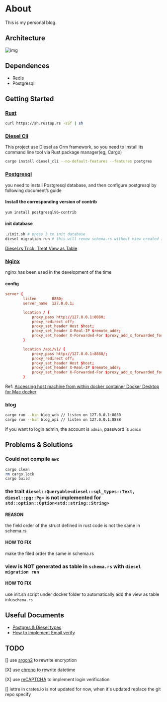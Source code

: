 # About

This is my personal blog.

## Architecture

![img](imges/architecture.png)

## Dependences

- Redis
- Postgresql

## Getting Started

### [Rust](https://www.rust-lang.org/)

```bash
curl https://sh.rustup.rs -sSf | sh
```

### [Diesel Cli](https://github.com/diesel-rs/diesel)

This project use Diesel as Orm framework, so you need to install its command line tool via Rust package manager(eg, Cargo)

```bash
cargo install diesel_cli --no-default-features --features postgres
```

### [Postgresql](https://www.postgresql.org/)

you need to install Postgresql database, and then configure postgresql by following document’s guide

#### Install the corresponding version of contrib

```bash
yum install postgresql96-contrib
```

#### init database

```bash
./init.sh # press 3 to init database
diesel migration run # this will renew schema.rs without view created in create_tags/up.sql
```

[Diesel.rs Trick: Treat View as Table](https://deterministic.space/diesel-view-table-trick.html)

### [Nginx](http://nginx.org/en/download.html)

nginx has been used in the development of the time

#### config

```conf
server {
        listen       8880;
        server_name  127.0.0.1;

        location / {
            proxy_pass http://127.0.0.1:8080;
            proxy_redirect off;
            proxy_set_header Host $host;
            proxy_set_header X-Real-IP $remote_addr;
            proxy_set_header X-Forwarded-For $proxy_add_x_forwarded_for;
        }

        location /api/v1/ {
            proxy_pass http://127.0.0.1:8888/;
            proxy_redirect off;
            proxy_set_header Host $host;
            proxy_set_header X-Real-IP $remote_addr;
            proxy_set_header X-Forwarded-For $proxy_add_x_forwarded_for;
        }
```

Ref:
[Accessing host machine from within docker container Docker Desktop for Mac docker](https://forums.docker.com/t/accessing-host-machine-from-within-docker-container/14248/15)

### blog

```bash
cargo run --bin blog_web // listen on 127.0.0.1:8080
cargo run --bin blog_api // listen on 127.0.0.1:8888
```

if you want to login admin, the account is `admin`, password is `admin`

## Problems & Solutions

### Could not compile `awc`

```bash
cargo clean
rm cargo.lock
cargo build
```

### the trait `diesel::Queryable<diesel::sql_types::Text, diesel::pg::Pg>` is not implemented for `std::option::Option<std::string::String>`

#### REASON

the field order of the struct defined in rust code is not the same in schema.rs

#### HOW TO FIX

make the filed order the same in schema.rs

### view is NOT generated as table in `schema.rs` with `diesel migration run`

#### HOW TO FIX

use init.sh script under docker folder to automatically add the view as table into`schema.rs`

## Useful Documents

- [Postgres & Diesel types](https://kotiri.com/2018/01/31/postgresql-diesel-rust-types.html)
- [How to implement Email verify](https://segmentfault.com/a/1190000014522351)

## TODO

[] use [argon2](https://crates.io/crates/rust-argon2) to rewrite encryption

[X] use [chrono](https://crates.io/crates/chrono) to rewrite datetime

[X] use [reCAPTCHA](https://www.google.com/recaptcha/intro/v3.html) to implement login verification

[] lettre in crates.io is not updated for now, when it's updated replace the git repo specify

